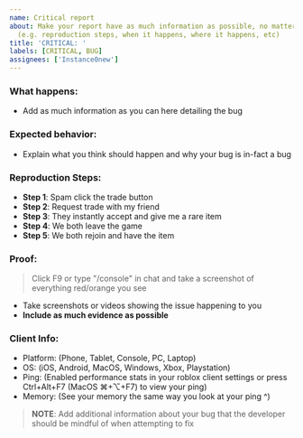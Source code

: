 ```yaml
---
name: Critical report
about: Make your report have as much information as possible, no matter how small.
  (e.g. reproduction steps, when it happens, where it happens, etc)
title: 'CRITICAL: '
labels: [CRITICAL, BUG]
assignees: ['Instance0new']
---
```


### What happens: 
- Add as much information as you can here detailing the bug

### Expected behavior:
- Explain what you think should happen and why your bug is in-fact a bug

### Reproduction Steps:
- **Step 1**: Spam click the trade button
- **Step 2**: Request trade with my friend
- **Step 3**: They instantly accept and give me a rare item
- **Step 4**: We both leave the game
- **Step 5**: We both rejoin and have the item

### Proof:
> Click F9 or type "/console" in chat and take a screenshot of everything red/orange you see
- Take screenshots or videos showing the issue happening to you
- **Include as much evidence as possible**

### Client Info:
- Platform: (Phone, Tablet, Console, PC, Laptop)
- OS: (iOS, Android, MacOS, Windows, Xbox, Playstation)
- Ping: (Enabled performance stats in your roblox client settings or press Ctrl+Alt+F7 (MacOS ⌘+⌥+F7) to view your ping)
- Memory: (See your memory the same way you look at your ping ^)

> **NOTE**: Add additional information about your bug that the developer should be mindful of when attempting to fix
